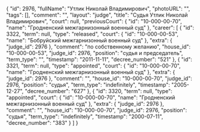{
    "id": 2976,
    "fullName": "Утлик Николай Владимирович",
    "photoURL": "",
    "tags": [],
    "comment": "",
    "layout": "judge",
    "title": "Судья Утлик Николай Владимирович",
    "court": null,
    "previousCourt": {
        "id": "10-000-00-70",
        "name": "Гродненский межгарнизонный военный суд"
    },
    "career": [
        {
            "id": 3322,
            "term": null,
            "type": "released",
            "court": {
                "id": "10-000-00-53",
                "name": "Бобруйский межгарнизонный военный суд"
            },
            "extra": {
                "judge_id": 2976
            },
            "comment": "по собственному желанию",
            "house_id": "10-000-00-53",
            "judge_id": 2976,
            "position": "судья и председатель",
            "term_type": "",
            "timestamp": "2011-11-11",
            "decree_number": "521"
        },
        {
            "id": 3321,
            "term": null,
            "type": "appointed",
            "court": {
                "id": "10-000-00-70",
                "name": "Гродненский межгарнизонный военный суд"
            },
            "extra": {
                "judge_id": 2976
            },
            "comment": "",
            "house_id": "10-000-00-70",
            "judge_id": 2976,
            "position": "судья",
            "term_type": "indefinitely",
            "timestamp": "2005-12-27",
            "decree_number": "627"
        },
        {
            "id": 3320,
            "term": null,
            "type": "appointed",
            "court": {
                "id": "10-000-00-70",
                "name": "Гродненский межгарнизонный военный суд"
            },
            "extra": {
                "judge_id": 2976
            },
            "comment": "",
            "house_id": "10-000-00-70",
            "judge_id": 2976,
            "position": "судья",
            "term_type": "indefinitely",
            "timestamp": "2000-07-11",
            "decree_number": "383"
        }
    ]
}